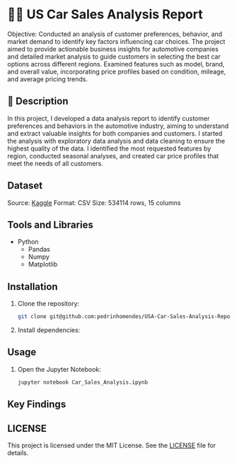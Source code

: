 # 🚗🚙 US Car Sales Analysis Report

Objective: Conducted an analysis of customer preferences, behavior, and market demand to identify key factors influencing car choices. The project aimed to provide actionable business insights for automotive companies and detailed market analysis to guide customers in selecting the best car options across different regions. Examined features such as model, brand, and overall value, incorporating price profiles based on condition, mileage, and average pricing trends.


## 📑 Description

In this project, I developed a data analysis report to identify customer preferences and behaviors in the automotive industry, aiming to understand and extract valuable insights for both companies and customers. I started the analysis with exploratory data analysis and data cleaning to ensure the highest quality of the data. I identified the most requested features by region, conducted seasonal analyses, and created car price profiles that meet the needs of all customers.

## Dataset

Source: [Kaggle](car_prices.csv)
Format: CSV
Size: 534114 rows, 15 columns

## Tools and Libraries
- Python
  - Pandas
  - Numpy
  - Matplotlib

## Installation
1. Clone the repository:
   ```bash
   git clone git@github.com:pedrinhomendes/USA-Car-Sales-Analysis-Report.git

2. Install dependencies:

## Usage
1. Open the Jupyter Notebook:
   ```bash
   jupyter notebook Car_Sales_Analysis.ipynb
## Key Findings

## LICENSE
This project is licensed under the MIT License. See the [LICENSE](https://github.com/pedrinhomendes/USA-Car-Sales-Analysis-Report/blob/main/LICENSE) file for details.
